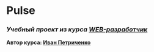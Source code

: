 # Pulse
### ***Учебный проект из курса [WEB-разработчик](https://www.udemy.com/course/webdeveloper/)***  
**Автор курса: [Иван Петриченко](https://www.udemy.com/user/yan-kovalenko-2/)**
